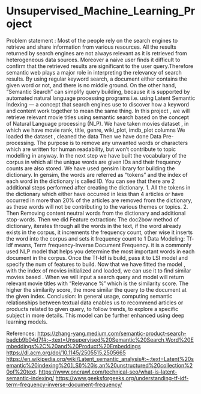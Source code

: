 # Unsupervised_Machine_Learning_Project
Problem statement : Most of the people rely on the search engines to retrieve and share information from various resources. All the results returned by search engines are not always relevant as it is retrieved from heterogeneous data sources. Moreover a naive user finds it difficult to confirm that the retrieved results are significant to the user query.Therefore semantic web plays a major role in interpreting the relevancy of search results. By using regular keyword search, a document either contains the given word or not, and there is no middle ground. On the other hand, “Semantic Search” can simplify query building, because it is supported by automated natural language processing programs i.e. using Latent Semantic Indexing — a concept that search engines use to discover how a keyword and content work together to mean the same thing. In this project , we will retrieve relevant movie titles using semantic search based on the concept of Natural Language processing (NLP).
We have taken movies dataset , in which we have movie rank, title,	genre,	wiki_plot,	imdb_plot columns
We loaded the dataset , cleaned the data
Then we have done Data Pre-processing. The purpose is to remove any unwanted words or characters which are written for human readability, but won’t contribute to topic modelling in anyway.
In the next step we have built the vocabulary of the corpus in which all the unique words are given IDs and their frequency counts are also stored. We have used gensim library for building the dictionary. In gensim, the words are referred as “tokens” and the index of each word in the dictionary is called ID.
You can see that there are 2 additional steps performed after creating the dictionary. 1. All the tokens in the dictionary which either have occurred in less than 4 articles or have occurred in more than 20% of the articles are removed from the dictionary, as these words will not be contributing to the various themes or topics. 2. Then Removing content neutral words from the dictionary and additional stop-words.
Then we did Feature extraction: The doc2bow method of dictionary, iterates through all the words in the text, if the word already exists in the corpus, it increments the frequency count, other wise it inserts the word into the corpus and sets it frequency count to 1
Data Modeling: Tf-Idf means, Term frequency-Inverse Document Frequency. it is a commonly used NLP model that helps you determine the most important words in each document in the corpus. Once the Tf-Idf is build, pass it to LSI model and specify the num of features to build.
Now that we have fitted the model , with the index of movies initialized and loaded, we can use it to find similar movies based . When we will input a search query and model will return relevant movie titles with “Relevance %” which is the similarity score. The higher the similarity score, the more similar the query to the document at the given index.
Conclusion: In general usage, computing semantic relationships between textual data enables us to recommend articles or products related to given query, to follow trends, to explore a specific subject in more details. This model can be further enhanced using deep learning models.

References: 
https://zhang-yang.medium.com/semantic-product-search-badcb9b04d7f#:~:text=Unsupervised%20Semantic%20Search,Word%20Embeddings%2C%20and%20Product%20Embeddings
https://dl.acm.org/doi/10.1145/2505515.2505665
https://en.wikipedia.org/wiki/Latent_semantic_analysis#:~:text=Latent%20semantic%20indexing%20(LSI)%20is,an%20unstructured%20collection%20of%20text.
https://www.oncrawl.com/technical-seo/what-is-latent-semantic-indexing/
https://www.geeksforgeeks.org/understanding-tf-idf-term-frequency-inverse-document-frequency/
